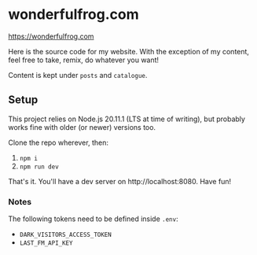 # wonderfulfrog.com

https://wonderfulfrog.com

Here is the source code for my website. With the exception of my content, feel free to take, remix, do whatever you want!

Content is kept under `posts` and `catalogue`.

## Setup

This project relies on Node.js 20.11.1 (LTS at time of writing), but probably works fine with older (or newer) versions too.

Clone the repo wherever, then:

1. `npm i`
2. `npm run dev`

That's it. You'll have a dev server on http://localhost:8080. Have fun!

### Notes

The following tokens need to be defined inside `.env`:

- `DARK_VISITORS_ACCESS_TOKEN`
- `LAST_FM_API_KEY`

